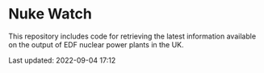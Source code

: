 # Nuke Watch

This repository includes code for retrieving the latest information available on the output of EDF nuclear power plants in the UK.

Last updated: 2022-09-04 17:12